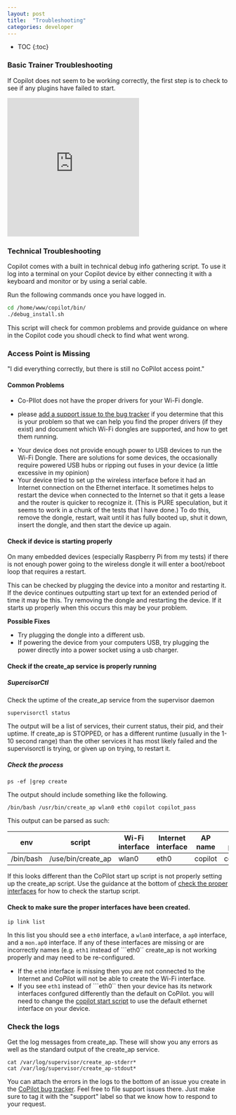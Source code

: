 ```yaml
---
layout: post
title:  "Troubleshooting"
categories: developer
---
```


* TOC
{:toc}


### Basic Trainer Troubleshooting

If Copilot does not seem to be working correctly, the first step is to check to see if any plugins have failed to start.


<iframe height="315" src="https://www.youtube.com/embed/I_neQc_sh4c" frameborder="0" allowfullscreen></iframe>


### Technical Troubleshooting

Copilot comes with a built in technical debug info gathering script. To use it log into a terminal on your Copilot device by either connecting it with a keyboard and monitor or by using a serial cable.

Run the following commands once you have logged in.

```bash
cd /home/www/copilot/bin/
./debug_install.sh
```

This script will check for common problems and provide guidance on where in the Copilot code you shoudl check to find what went wrong.

### Access Point is Missing

"I did everything correctly, but there is still no CoPilot access point."

#### Common Problems

* Co-PIlot does not have the proper drivers for your Wi-Fi dongle.
- please [add a support issue to the bug tracker](https://github.com/OpenInternet/CoPilot/issues) if you determine that this is your problem so that we can help you find the proper drivers (if they exist) and document which Wi-Fi dongles are supported, and how to get them running.
* Your device does not provide enough power to USB devices to run the Wi-Fi Dongle.
There are solutions for some devices, the occasionally require powered USB hubs or ripping out fuses in your device (a little excessive in my opinion)
* Your device tried to set up the wireless interface before it had an Internet  connection on the Ethernet interface.
It sometimes helps to restart the device when connected to the Internet so that it gets a lease and the router is quicker to recognize it. (This is PURE speculation, but it seems to work in a chunk of the tests that I have done.) To do this, remove the dongle, restart, wait until it has fully booted up, shut it down, insert the dongle, and then start the device up again.

#### Check if device is starting properly

On many embedded devices (especially Raspberry Pi from my tests) if there is not enough power going to the wireless dongle it will enter a boot/reboot loop that requires a restart.

This can be checked by plugging the device into a monitor and restarting it. If the device continues outputting start up text for an extended period of time it may be this. Try removing the dongle and restarting the device. If it starts up properly when this occurs this may be your problem.

**Possible Fixes**

* Try plugging the dongle into a different usb.
* If powering the device from your computers USB, try plugging the power directly into a power socket using a usb charger.

#### Check if the create_ap service is properly running

##### SupercisorCtl
Check the uptime of the create_ap service from the supervisor daemon
```
supervisorctl status
```

The output will be a list of services, their current status, their pid, and their uptime. If create_ap is STOPPED, or has a different runtime (usually in the 1-10 second range) than the other services it has most likely failed and the supervisorctl is trying, or given up on trying, to restart it.

##### Check the process

```
ps -ef |grep create
```

The output should include something like the following.

```
/bin/bash /usr/bin/create_ap wlan0 eth0 copilot copilot_pass
```

This output can be parsed as such:

|env | script|Wi-Fi interface|Internet interface| AP name| AP password|
|---|---|---|---|---|---|
| /bin/bash | /use/bin/create_ap | wlan0 | eth0 | copilot | copilot_pass|


If this looks different than the CoPilot start up script is not properly setting up the create_ap script. Use the guidance at the bottom of [check the proper interfaces](#check-to-make-sure-the-proper-interfaces-have-been-created) for how to check the startup script.

#### Check to make sure the proper interfaces have been created.

```
ip link list
```

In this list you should see a ```eth0``` interface, a ```wlan0``` interface, a ```ap0``` interface, and a ```mon.ap0``` interface. If any of these interfaces are missing or are incorrectly names (e.g. ```eth1``` instead of ```eth0`` create_ap is not working properly and may need to be re-configured.

* If the ```eth0``` interface is missing then you are not connected to the Internet and CoPilot will not be able to create the Wi-Fi interface.
* If you see ```eth1``` instead of ```eth0`` then your device has its network interfaces confgured  differently than the default on CoPilot. you will need to change the [copilot start script](https://github.com/OpenInternet/CoPilot/blob/master/copilot/plugins/create_ap/start#L3) to use the default ethernet interface on your device.

### Check the logs
Get the log messages from create_ap. These will show you any errors as well as the standard output of the create_ap service.

```
cat /var/log/supervisor/create_ap-stderr*
cat /var/log/supervisor/create_ap-stdout*
```

You can attach the errors in the logs to the bottom of an issue you create in the [CoPilot bug tracker](https://github.com/OpenInternet/CoPilot/issues). Feel free to file support issues there. Just make sure to tag it with the "support" label so that we know how to respond to your request.
